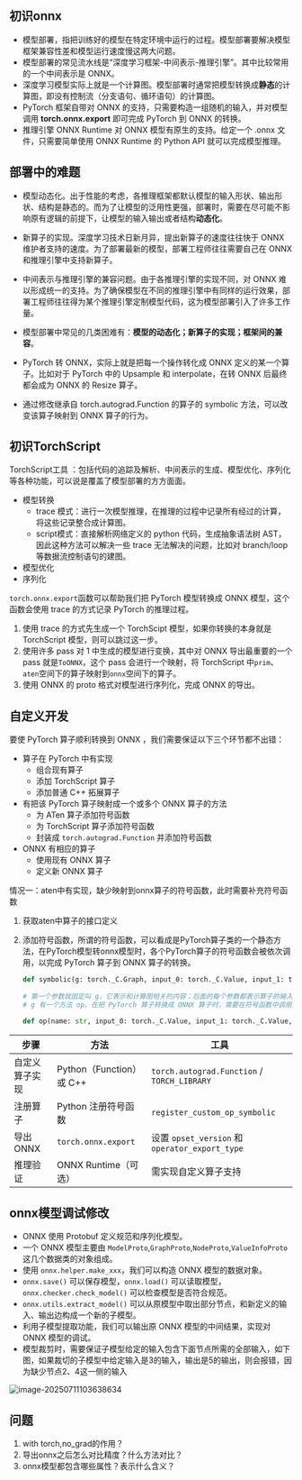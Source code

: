 ## 初识onnx

- 模型部署，指把训练好的模型在特定环境中运行的过程。模型部署要解决模型框架兼容性差和模型运行速度慢这两大问题。
- 模型部署的常见流水线是“深度学习框架-中间表示-推理引擎”。其中比较常用的一个中间表示是 ONNX。
- 深度学习模型实际上就是一个计算图。模型部署时通常把模型转换成**静态**的计算图，即没有控制流（分支语句、循环语句）的计算图。
- PyTorch 框架自带对 ONNX 的支持，只需要构造一组随机的输入，并对模型调用 **torch.onnx.export** 即可完成 PyTorch 到 ONNX 的转换。
- 推理引擎 ONNX Runtime 对 ONNX 模型有原生的支持。给定一个 .onnx 文件，只需要简单使用 ONNX Runtime 的 Python API 就可以完成模型推理。

## 部署中的难题

- 模型动态化。出于性能的考虑，各推理框架都默认模型的输入形状、输出形状、结构是静态的。而为了让模型的泛用性更强，部署时，需要在尽可能不影响原有逻辑的前提下，让模型的输入输出或者结构**动态化**。
- 新算子的实现。深度学习技术日新月异，提出新算子的速度往往快于 ONNX 维护者支持的速度。为了部署最新的模型，部署工程师往往需要自己在 ONNX 和推理引擎中支持新算子。
- 中间表示与推理引擎的兼容问题。由于各推理引擎的实现不同，对 ONNX 难以形成统一的支持。为了确保模型在不同的推理引擎中有同样的运行效果，部署工程师往往得为某个推理引擎定制模型代码，这为模型部署引入了许多工作量。



- 模型部署中常见的几类困难有：**模型的动态化；新算子的实现；框架间的兼容**。
- PyTorch 转 ONNX，实际上就是把每一个操作转化成 ONNX 定义的某一个算子。比如对于 PyTorch 中的 Upsample 和 interpolate，在转 ONNX 后最终都会成为 ONNX 的 Resize 算子。
- 通过修改继承自 torch.autograd.Function 的算子的 symbolic 方法，可以改变该算子映射到 ONNX 算子的行为。

## 初识TorchScript

TorchScript工具 ：包括代码的追踪及解析、中间表示的生成、模型优化、序列化等各种功能，可以说是覆盖了模型部署的方方面面。

- 模型转换
  -  trace 模式：进行一次模型推理，在推理的过程中记录所有经过的计算，将这些记录整合成计算图。
  - script模式：直接解析网络定义的 python 代码，生成抽象语法树 AST，因此这种方法可以解决一些 trace 无法解决的问题，比如对 branch/loop 等数据流控制语句的建图。
- 模型优化
- 序列化

`torch.onnx.export`函数可以帮助我们把 PyTorch 模型转换成 ONNX 模型，这个函数会使用 trace 的方式记录 PyTorch 的推理过程。

1. 使用 trace 的方式先生成一个 TorchScipt 模型，如果你转换的本身就是 TorchScript 模型，则可以跳过这一步。
2. 使用许多 pass 对 1 中生成的模型进行变换，其中对 ONNX 导出最重要的一个 pass 就是`ToONNX`，这个 pass 会进行一个映射，将 TorchScript 中`prim`、`aten`空间下的算子映射到`onnx`空间下的算子。
3. 使用 ONNX 的 proto 格式对模型进行序列化，完成 ONNX 的导出。

## 自定义开发



要使 PyTorch 算子顺利转换到 ONNX ，我们需要保证以下三个环节都不出错：

- 算子在 PyTorch 中有实现
  - 组合现有算子
  - 添加 TorchScript 算子
  - 添加普通 C++ 拓展算子
- 有把该 PyTorch 算子映射成一个或多个 ONNX 算子的方法
  - 为 ATen 算子添加符号函数
  - 为 TorchScript 算子添加符号函数
  - 封装成 `torch.autograd.Function` 并添加符号函数
- ONNX 有相应的算子
  - 使用现有 ONNX 算子
  - 定义新 ONNX 算子

情况一：aten中有实现，缺少映射到onnx算子的符号函数，此时需要补充符号函数

1. 获取aten中算子的接口定义

2. 添加符号函数，所谓的符号函数，可以看成是PyTorch算子类的一个静态方法，在PyTorch模型转onnx模型时，各个PyTorch算子的符号函数会被依次调用，以完成 PyTorch 算子到 ONNX 算子的转换。

   ```python
   def symbolic(g: torch._C.Graph, input_0: torch._C.Value, input_1: torch._C.Value, ...): 
       
   # 第一个参数就固定叫 g，它表示和计算图相关的内容；后面的每个参数都表示算子的输入，需要和算子的前向推理接口的输入相同。
   # g 有一个方法 op。在把 PyTorch 算子转换成 ONNX 算子时，需要在符号函数中调用此方法来为最终的计算图添加一个 ONNX 算子。
   
   def op(name: str, input_0: torch._C.Value, input_1: torch._C.Value, ...) 
   ```





| 步骤           | 方法                     | 工具                                           |
| -------------- | ------------------------ | ---------------------------------------------- |
| 自定义算子实现 | Python（Function）或 C++ | `torch.autograd.Function` / `TORCH_LIBRARY`    |
| 注册算子       | Python 注册符号函数      | `register_custom_op_symbolic`                  |
| 导出 ONNX      | `torch.onnx.export`      | 设置 `opset_version` 和 `operator_export_type` |
| 推理验证       | ONNX Runtime（可选）     | 需实现自定义算子支持                           |





## onnx模型调试修改

- ONNX 使用 Protobuf 定义规范和序列化模型。
- 一个 ONNX 模型主要由 `ModelProto`,`GraphProto`,`NodeProto`,`ValueInfoProto` 这几个数据类的对象组成。
- 使用 `onnx.helper.make_xxx`，我们可以构造 ONNX 模型的数据对象。
- `onnx.save()` 可以保存模型，`onnx.load()` 可以读取模型，`onnx.checker.check_model()` 可以检查模型是否符合规范。
- `onnx.utils.extract_model()` 可以从原模型中取出部分节点，和新定义的输入、输出边构成一个新的子模型。
- 利用子模型提取功能，我们可以输出原 ONNX 模型的中间结果，实现对 ONNX 模型的调试。
- 模型裁剪时，需要保证子模型给定的输入包含下面节点所需的全部输入，如下图，如果裁切的子模型中给定输入是3的输入，输出是5的输出，则会报错，因为缺少节点2、4这一侧的输入

![image-20250711103638634](/home/ll/.config/Typora/typora-user-images/image-20250711103638634.png)





## 问题

1. with torch,no_grad的作用？
2. 导出onnx之后怎么对比精度？什么方法对比？
3. onnx模型都包含哪些属性？表示什么含义？
